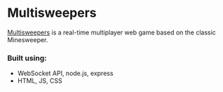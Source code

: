 # Multisweepers
 [Multisweepers](multisweepers.netlify.app) is a real-time multiplayer web game based on the classic Minesweeper.
### Built using:
- WebSocket API, node.js, express
- HTML, JS, CSS
